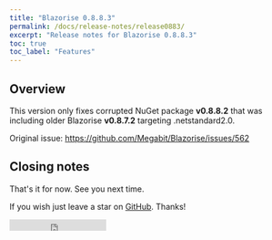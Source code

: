 ```yaml
---
title: "Blazorise 0.8.8.3"
permalink: /docs/release-notes/release0883/
excerpt: "Release notes for Blazorise 0.8.8.3"
toc: true
toc_label: "Features"
---
```


## Overview

This version only fixes corrupted NuGet package **v0.8.8.2** that was including older Blazorise **v0.8.7.2** targeting .netstandard2.0.

Original issue: https://github.com/Megabit/Blazorise/issues/562

## Closing notes

That's it for now. See you next time.

If you wish just leave a star on [GitHub](https://github.com/Megabit/Blazorise). Thanks!

<iframe src="https://ghbtns.com/github-btn.html?user=Megabit&repo=Blazorise&type=star&count=true" frameborder="0" scrolling="0" width="170px" height="20px"></iframe>